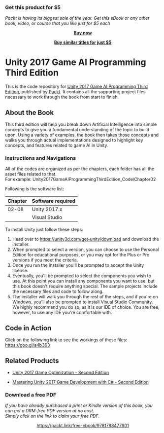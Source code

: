 
### Get this product for $5

<i>Packt is having its biggest sale of the year. Get this eBook or any other book, video, or course that you like just for $5 each</i>


<b><p align='center'>[Buy now](https://packt.link/9781788477901)</p></b>


<b><p align='center'>[Buy similar titles for just $5](https://subscription.packtpub.com/search)</p></b>


# Unity 2017 Game AI Programming Third Edition
This is the code repository for [Unity 2017 Game AI Programming Third Edition](https://www.packtpub.com/game-development/unity-2017-game-ai-programming-third-edition?utm_source=github&utm_medium=repository&utm_campaign=9781788477901), published by [Packt](https://www.packtpub.com/). It contains all the supporting project files necessary to work through the book from start to finish.
## About the Book
This third edition will help you break down Artificial Intelligence into simple concepts to give you a fundamental understanding of the topic to build upon. Using a variety of examples, the book then takes those concepts and walks you through actual implementations designed to highlight key concepts, and features related to game AI in Unity.
### Instructions and Navigations
All of the codes are organized as per the chapters, each folder has all the asset files related to that.                   
For example: Unity2017GameAIProgrammingThirdEdition_Code\Chapter02

Following is the software list:

| Chapter       | Software required
| ------------- | -------------
| 02-08         | Unity 2017.x 
|               | Visual Studio

              
To install Unity just follow these steps:
1. Head over to https://unity3d.com/get-unity/download and download  the installer.
2. When prompted to select a version, you can choose to use the Personal Edition for educational purposes, or you may opt for the Plus or Pro versions if you meet the criteria.
3. Once you run the installer you'll be prompted to accept the Unity license.
4. Eventually, you'll be prompted to select the components you wish to use. At this point you can install any components you want to use, but this book doesn't require anything special. The sample projects include the necessary files and code to follow along.
5. The installer will walk you through the rest of the steps, and if you're on Windows, you'll also be prompted to install Visual Studio Community. We highly recommend you do so, as it is our IDE of choice. You are free, however, to use any IDE you're comfortable with.

## Code in Action
Click on the following link to see the workings of these files:
https://goo.gl/a4b363

## Related Products
 
  
* [Unity 2017 Game Optimization - Second Edition](https://www.packtpub.com/game-development/unity-2017-game-optimization-second-edition?utm_source=github&utm_medium=repository&utm_campaign=9781788392365)
  
  
* [Mastering Unity 2017 Game Development with C# - Second Edition](https://www.packtpub.com/web-development/mastering-unity-2017-game-development-c-second-edition?utm_source=github&utm_medium=repository&utm_campaign=9781788479837)
### Download a free PDF

 <i>If you have already purchased a print or Kindle version of this book, you can get a DRM-free PDF version at no cost.<br>Simply click on the link to claim your free PDF.</i>
<p align="center"> <a href="https://packt.link/free-ebook/9781788477901">https://packt.link/free-ebook/9781788477901 </a> </p>